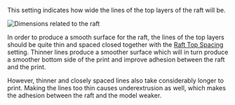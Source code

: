 This setting indicates how wide the lines of the top layers of the raft will be.

![Dimensions related to the raft](../../../articles/images/raft_dimensions.svg)

In order to produce a smooth surface for the raft, the lines of the top layers should be quite thin and spaced closed together with the [Raft Top Spacing](raft_surface_line_spacing.md) setting. Thinner lines produce a smoother surface which will in turn produce a smoother bottom side of the print and improve adhesion between the raft and the print.

However, thinner and closely spaced lines also take considerably longer to print. Making the lines too thin causes underextrusion as well, which makes the adhesion between the raft and the model weaker.